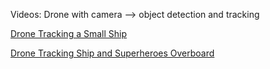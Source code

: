 Videos: Drone with camera --> object detection and tracking

[Drone Tracking a Small Ship](https://youtu.be/jDfStGdL60I)

[Drone Tracking Ship and Superheroes Overboard](https://youtu.be/TN6UGnpygcQ)
